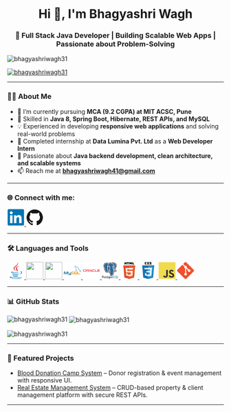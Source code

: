 <h1 align="center">Hi 👋, I'm Bhagyashri Wagh</h1>
<h3 align="center">🚀 Full Stack Java Developer | Building Scalable Web Apps | Passionate about Problem-Solving</h3>

<p align="left"> 
  <img src="https://komarev.com/ghpvc/?username=bhagyashriwagh31&label=Profile%20views&color=0e75b6&style=flat" alt="bhagyashriwagh31" /> 
</p>

<p align="left"> 
  <a href="https://github.com/ryo-ma/github-profile-trophy">
    <img src="https://github-profile-trophy.vercel.app/?username=bhagyashriwagh31" alt="bhagyashriwagh31" />
  </a> 
</p>

---

### 👩‍💻 About Me  
- 🔭 I’m currently pursuing **MCA (9.2 CGPA) at MIT ACSC, Pune**  
- 🌱 Skilled in **Java 8, Spring Boot, Hibernate, REST APIs, and MySQL**  
- 💡 Experienced in developing **responsive web applications** and solving real-world problems  
- 🌟 Completed internship at **Data Lumina Pvt. Ltd** as a **Web Developer Intern**  
- 🎯 Passionate about **Java backend development, clean architecture, and scalable systems**  
- 📫 Reach me at **[bhagyashriwagh41@gmail.com](mailto:bhagyashriwagh41@gmail.com)**  

---

### 🌐 Connect with me:  
<p align="left">
  <a href="https://linkedin.com/in/bhagyashri-wagh-a4516224a/" target="_blank">
    <img src="https://raw.githubusercontent.com/devicons/devicon/master/icons/linkedin/linkedin-original.svg" alt="linkedin" width="40" height="40"/>
  </a>
  <a href="https://github.com/bhagyashriwagh31" target="_blank">
    <img src="https://raw.githubusercontent.com/devicons/devicon/master/icons/github/github-original.svg" alt="github" width="40" height="40"/>
  </a>
</p>

---

### 🛠️ Languages and Tools  
<p align="left"> 
  <a href="https://www.java.com" target="_blank"> <img src="https://raw.githubusercontent.com/devicons/devicon/master/icons/java/java-original.svg" width="40" height="40"/> </a>
  <a href="https://spring.io/" target="_blank"> <img src="https://www.vectorlogo.zone/logos/springio/springio-icon.svg" width="40" height="40"/> </a>
  <a href="https://hibernate.org/" target="_blank"> <img src="https://avatars.githubusercontent.com/u/2077375?s=200&v=4" width="40" height="40"/> </a>
  <a href="https://www.mysql.com/" target="_blank"> <img src="https://raw.githubusercontent.com/devicons/devicon/master/icons/mysql/mysql-original-wordmark.svg" width="40" height="40"/> </a>
  <a href="https://www.oracle.com/" target="_blank"> <img src="https://raw.githubusercontent.com/devicons/devicon/master/icons/oracle/oracle-original.svg" width="40" height="40"/> </a>
  <a href="https://www.postgresql.org" target="_blank"> <img src="https://raw.githubusercontent.com/devicons/devicon/master/icons/postgresql/postgresql-original-wordmark.svg" width="40" height="40"/> </a>
  <a href="https://developer.mozilla.org/en-US/docs/Web/HTML" target="_blank"> <img src="https://raw.githubusercontent.com/devicons/devicon/master/icons/html5/html5-original-wordmark.svg" width="40" height="40"/> </a>
  <a href="https://developer.mozilla.org/en-US/docs/Web/CSS" target="_blank"> <img src="https://raw.githubusercontent.com/devicons/devicon/master/icons/css3/css3-original-wordmark.svg" width="40" height="40"/> </a>
  <a href="https://developer.mozilla.org/en-US/docs/Web/JavaScript" target="_blank"> <img src="https://raw.githubusercontent.com/devicons/devicon/master/icons/javascript/javascript-original.svg" width="40" height="40"/> </a>
  <a href="https://git-scm.com/" target="_blank"> <img src="https://raw.githubusercontent.com/devicons/devicon/master/icons/git/git-original.svg" width="40" height="40"/> </a>
</p>

---

### 📊 GitHub Stats  
<p><img align="left" src="https://github-readme-stats.vercel.app/api/top-langs?username=bhagyashriwagh31&show_icons=true&locale=en&layout=compact" alt="bhagyashriwagh31" /></p>

<p>&nbsp;<img align="center" src="https://github-readme-stats.vercel.app/api?username=bhagyashriwagh31&show_icons=true&locale=en" alt="bhagyashriwagh31" /></p>

<p><img align="center" src="https://github-readme-streak-stats.herokuapp.com/?user=bhagyashriwagh31&" alt="bhagyashriwagh31" /></p>

---

### 🚀 Featured Projects  
- [Blood Donation Camp System](https://github.com/bhagyashriwagh31/Blood-Donation-Camp) – Donor registration & event management with responsive UI.  
- [Real Estate Management System](https://github.com/bhagyashriwagh31/RealEstate-Pro) – CRUD-based property & client management platform with secure REST APIs.  

---
